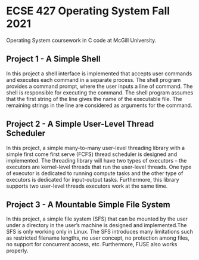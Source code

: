 # ECSE 427 Operating System Fall 2021
Operating System coursework in C code at McGill University.

## **Project 1** - A Simple Shell
In this project a shell interface is implemented that accepts user commands and executes each command in a separate process. The shell program provides a command prompt, where the user inputs a line of command. The shell is responsible for executing the command. The shell program assumes that the first string of the line gives the name of the executable file. The remaining strings in the line are considered as arguments for the command.

## **Project 2** - A Simple User-Level Thread Scheduler
In this project, a simple many-to-many user-level threading library with a simple first come first serve (FCFS) thread scheduler is designed and implemented. The threading library will have two types of executors – the executors are kernel-level threads that run the user-level threads. One type of executor is dedicated to running compute tasks and the other type of executors is dedicated for input-output tasks. Furthermore, this library supports two user-level threads executors work at the same time.

## **Project 3** - A Mountable Simple File System
In this project, a simple file system (SFS) that can be mounted by the user under a directory in the user’s machine is designed and implemented.The SFS is only working only in Linux. The SFS introduces many limitations such as restricted filename lengths, no user concept, no protection among files, no support for concurrent access, etc. Furthermore, FUSE also works properly.
